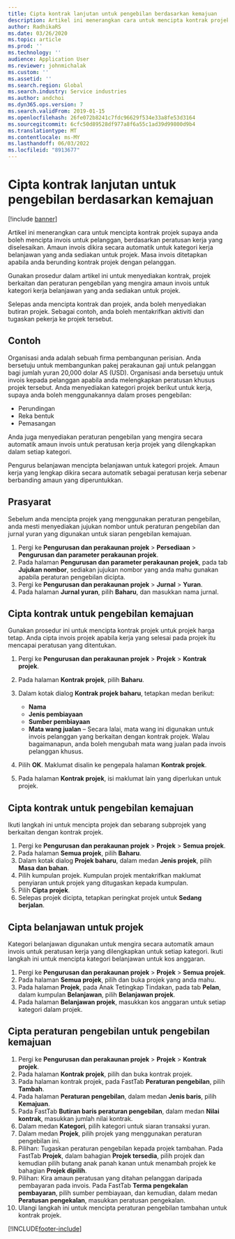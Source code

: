 ```yaml
---
title: Cipta kontrak lanjutan untuk pengebilan berdasarkan kemajuan
description: Artikel ini menerangkan cara untuk mencipta kontrak projek supaya anda boleh menjana invois untuk pelanggan, berdasarkan peratusan kerja yang diselesaikan.
author: RadhikaRS
ms.date: 03/26/2020
ms.topic: article
ms.prod: ''
ms.technology: ''
audience: Application User
ms.reviewer: johnmichalak
ms.custom: ''
ms.assetid: ''
ms.search.region: Global
ms.search.industry: Service industries
ms.author: andchoi
ms.dyn365.ops.version: 7
ms.search.validFrom: 2019-01-15
ms.openlocfilehash: 26fe072b8241c7fdc96629f534e33a8fe53d3164
ms.sourcegitcommit: 6cfc50d89528df977a8f6a55c1ad39d99800d9b4
ms.translationtype: MT
ms.contentlocale: ms-MY
ms.lasthandoff: 06/03/2022
ms.locfileid: "8913677"
---
```

# <a name="create-advanced-contracts-for-billing-based-on-progress"></a>Cipta kontrak lanjutan untuk pengebilan berdasarkan kemajuan
[!include [banner](../includes/banner.md)]

Artikel ini menerangkan cara untuk mencipta kontrak projek supaya anda boleh mencipta invois untuk pelanggan, berdasarkan peratusan kerja yang diselesaikan. Amaun invois dikira secara automatik untuk kategori kerja belanjawan yang anda sediakan untuk projek. Masa invois ditetapkan apabila anda berunding kontrak projek dengan pelanggan.

Gunakan prosedur dalam artikel ini untuk menyediakan kontrak, projek berkaitan dan peraturan pengebilan yang mengira amaun invois untuk kategori kerja belanjawan yang anda sediakan untuk projek.

Selepas anda mencipta kontrak dan projek, anda boleh menyediakan butiran projek. Sebagai contoh, anda boleh mentakrifkan aktiviti dan tugaskan pekerja ke projek tersebut.

## <a name="example"></a>Contoh

Organisasi anda adalah sebuah firma pembangunan perisian. Anda bersetuju untuk membangunkan pakej perakaunan gaji untuk pelanggan bagi jumlah yuran 20,000 dolar AS (USD). Organisasi anda bersetuju untuk invois kepada pelanggan apabila anda melengkapkan peratusan khusus projek tersebut. Anda menyediakan kategori projek berikut untuk kerja, supaya anda boleh menggunakannya dalam proses pengebilan:

- Perundingan
- Reka bentuk
- Pemasangan

Anda juga menyediakan peraturan pengebilan yang mengira secara automatik amaun invois untuk peratusan kerja projek yang dilengkapkan dalam setiap kategori.

Pengurus belanjawan mencipta belanjawan untuk kategori projek. Amaun kerja yang lengkap dikira secara automatik sebagai peratusan kerja sebenar berbanding amaun yang diperuntukkan.

## <a name="prerequisites"></a>Prasyarat

Sebelum anda mencipta projek yang menggunakan peraturan pengebilan, anda mesti menyediakan jujukan nombor untuk peraturan pengebilan dan jurnal yuran yang digunakan untuk siaran pengebilan kemajuan.

1. Pergi ke **Pengurusan dan perakaunan projek** \> **Persediaan** \> **Pengurusan dan parameter perakaunan projek**.
2. Pada halaman **Pengurusan dan parameter perakaunan projek**, pada tab **Jujukan nombor**, sediakan jujukan nombor yang anda mahu gunakan apabila peraturan pengebilan dicipta.
3. Pergi ke **Pengurusan dan perakaunan projek** \> **Jurnal** \> **Yuran**.
4. Pada halaman **Jurnal yuran**, pilih **Baharu**, dan masukkan nama jurnal.

## <a name="create-a-contract-for-progress-billings"></a>Cipta kontrak untuk pengebilan kemajuan

Gunakan prosedur ini untuk mencipta kontrak projek untuk projek harga tetap. Anda cipta invois projek apabila kerja yang selesai pada projek itu mencapai peratusan yang ditentukan.

1. Pergi ke **Pengurusan dan perakaunan projek** \> **Projek** \> **Kontrak projek**.
2. Pada halaman **Kontrak projek**, pilih **Baharu**.
3. Dalam kotak dialog **Kontrak projek baharu**, tetapkan medan berikut:

    - **Nama**
    - **Jenis pembiayaan**
    - **Sumber pembiayaan**
    - **Mata wang jualan** – Secara lalai, mata wang ini digunakan untuk invois pelanggan yang berkaitan dengan kontrak projek. Walau bagaimanapun, anda boleh mengubah mata wang jualan pada invois pelanggan khusus.

4. Pilih **OK**. Maklumat disalin ke pengepala halaman **Kontrak projek**.
5. Pada halaman **Kontrak projek**, isi maklumat lain yang diperlukan untuk projek.

## <a name="create-a-project-for-progress-billings"></a>Cipta kontrak untuk pengebilan kemajuan

Ikuti langkah ini untuk mencipta projek dan sebarang subprojek yang berkaitan dengan kontrak projek.

1. Pergi ke **Pengurusan dan perakaunan projek** \> **Projek** \> **Semua projek**.
2. Pada halaman **Semua projek**, pilih **Baharu**.
3. Dalam kotak dialog **Projek baharu**, dalam medan **Jenis projek**, pilih **Masa dan bahan**.
4. Pilih kumpulan projek. Kumpulan projek mentakrifkan maklumat penyiaran untuk projek yang ditugaskan kepada kumpulan.
5. Pilih **Cipta projek**.
6. Selepas projek dicipta, tetapkan peringkat projek untuk **Sedang berjalan**.

## <a name="create-a-budget-for-a-project"></a>Cipta belanjawan untuk projek

Kategori belanjawan digunakan untuk mengira secara automatik amaun invois untuk peratusan kerja yang dilengkapkan untuk setiap kategori. Ikuti langkah ini untuk mencipta kategori belanjawan untuk kos anggaran.

1. Pergi ke **Pengurusan dan perakaunan projek** \> **Projek** \> **Semua projek**.
2. Pada halaman **Semua projek**, pilih dan buka projek yang anda mahu.
3. Pada halaman **Projek**, pada Anak Tetingkap Tindakan, pada tab **Pelan**, dalam kumpulan **Belanjawan**, pilih **Belanjawan projek**.
4. Pada halaman **Belanjawan projek**, masukkan kos anggaran untuk setiap kategori dalam projek.

## <a name="create-billing-rules-for-progress-billings"></a>Cipta peraturan pengebilan untuk pengebilan kemajuan

1. Pergi ke **Pengurusan dan perakaunan projek** \> **Projek** \> **Kontrak projek**.
2. Pada halaman **Kontrak projek**, pilih dan buka kontrak projek.
3. Pada halaman kontrak projek, pada FastTab **Peraturan pengebilan**, pilih **Tambah**.
4. Pada halaman **Peraturan pengebilan**, dalam medan **Jenis baris**, pilih **Kemajuan**.
5. Pada FastTab **Butiran baris peraturan pengebilan**, dalam medan **Nilai kontrak**, masukkan jumlah nilai kontrak.
6. Dalam medan **Kategori**, pilih kategori untuk siaran transaksi yuran.
7. Dalam medan **Projek**, pilih projek yang menggunakan peraturan pengebilan ini.
8. Pilihan: Tugaskan peraturan pengebilan kepada projek tambahan. Pada FastTab **Projek**, dalam bahagian **Projek tersedia**, pilih projek dan kemudian pilih butang anak panah kanan untuk menambah projek ke bahagian **Projek dipilih**.
9. Pilihan: Kira amaun peratusan yang ditahan pelanggan daripada pembayaran pada invois. Pada FastTab **Terma pengekalan pembayaran**, pilih sumber pembiayaan, dan kemudian, dalam medan **Peratusan pengekalan**, masukkan peratusan pengekalan.
10. Ulangi langkah ini untuk mencipta peraturan pengebilan tambahan untuk kontrak projek.


[!INCLUDE[footer-include](../includes/footer-banner.md)]